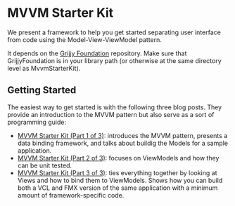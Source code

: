 # MVVM Starter Kit

We present a framework to help you get started separating user interface from code using the Model-View-ViewModel pattern.

It depends on the [Grijjy Foundation](https://github.com/grijjy/GrijjyFoundation) repository. Make sure that GrijjyFoundation is in your library path (or otherwise at the same directory level as MvvmStarterKit).

## Getting Started

The easiest way to get started is with the following three blog posts. They provide an introduction to the MVVM pattern but also serve as a sort of programming guide:

* [MVVM Starter Kit (Part 1 of 3)](https://blog.grijjy.com/2018/01/22/mvvm-starter-kit-part-1-of-3/): introduces the MVVM pattern, presents a data binding framework, and talks about buildig the Models for a sample application.
* [MVVM Starter Kit (Part 2 of 3)](https://blog.grijjy.com/2018/01/24/mvvm-starter-kit-part-2-of-3/): focuses on ViewModels and how they can be unit tested.
* [MVVM Starter Kit (Part 3 of 3)](https://blog.grijjy.com/2018/01/26/mvvm-starter-kit-part-3-of-3/): ties everything together by looking at Views and how to bind them to ViewModels. Shows how you can build both a VCL and FMX version of the same application with a minimum amount of framework-specific code.

